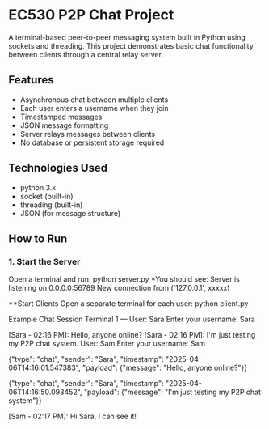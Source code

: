 # EC530 P2P Chat Project
A terminal-based peer-to-peer messaging system built in Python using sockets and threading. This project demonstrates basic chat functionality between clients through a central relay server.
## Features
- Asynchronous chat between multiple clients
- Each user enters a username when they join
- Timestamped messages
- JSON message formatting
- Server relays messages between clients 
- No database or persistent storage required 
## Technologies Used
- python 3.x
- socket (built-in)
- threading (built-in)
- JSON (for message structure)
## How to Run
### 1. Start the Server

Open a terminal and run:
python server.py
*You should see:
Server is listening on 0.0.0.0:56789
New connection from ('127.0.0.1', xxxxx)

**Start Clients
Open a separate terminal for each user:
python client.py

Example Chat Session
Terminal 1 — User: Sara
Enter your username: Sara

[Sara - 02:16 PM]: Hello, anyone online?
[Sara - 02:16 PM]: I'm just testing my P2P chat system.
User: Sam
Enter your username: Sam

{"type": "chat", "sender": "Sara", "timestamp": "2025-04-06T14:16:01.547383", "payload": {"message": "Hello, anyone online?"}}

{"type": "chat", "sender": "Sara", "timestamp": "2025-04-06T14:16:50.093452", "payload": {"message": "I'm just testing my P2P chat system"}}

[Sam - 02:17 PM]: Hi Sara, I can see it!
